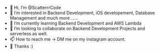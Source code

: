 - 👋 Hi, I’m @ScatterrrCode
- 👀 I’m interested in Backend Development, iOS developement, Database Management and much more ......
- 🌱 I’m currently learning Backend Development and AWS Lambda
- 💞️ I’m looking to collaborate on Backend Development Projects and serverless as well.
- 📫 How to reach me -> DM me on my instagram account.
- 🙏 Thanks :) 

<!---
ScatterrrCode/ScatterrrCode is a ✨ special ✨ repository because its `README.md` (this file) appears on your GitHub profile.
You can click the Preview link to take a look at your changes.
--->
